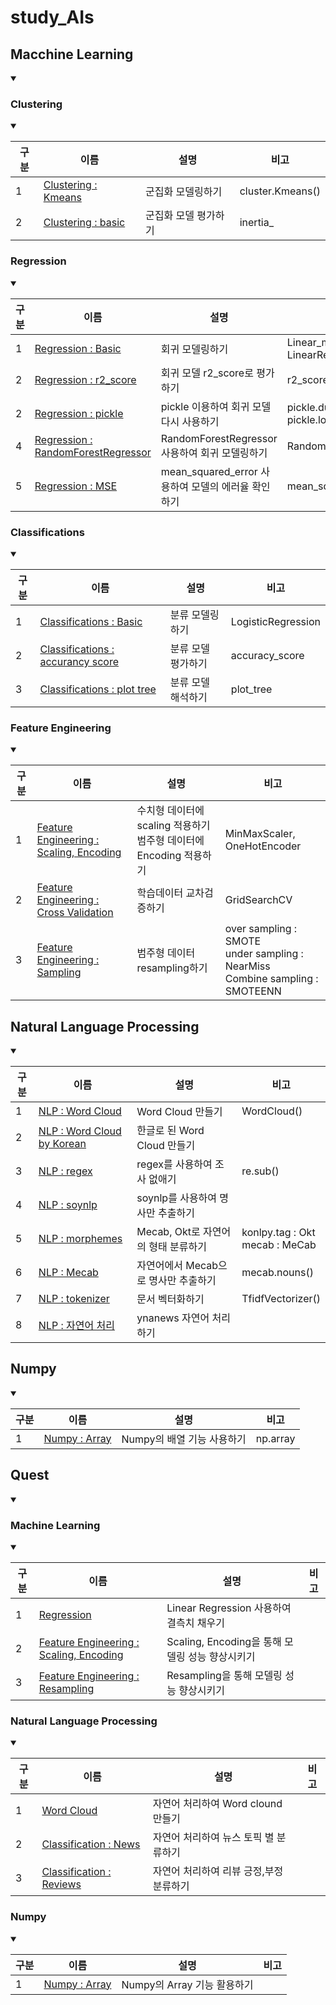 # study_AIs
## Macchine Learning
<details open>
<summary></summary>
 
### Clustering
<details open>
<summary></summary>

|구분|이름|설명|비고|
|--|--|--|--|
|1|[Clustering : Kmeans](docs/MLs/clusterings/01_clustering_simple.ipynb)|군집화 모델링하기|cluster.Kmeans()|
|2|[Clustering : basic](docs/MLs/clusterings/02_iris_KMeans.ipynb)|군집화 모델 평가하기|inertia_|
</details>

### Regression
<details open>
<summary></summary>

|구분|이름|설명|비고|
|--|--|--|--|
|1|[Regression : Basic](docs/MLs/Regression/01_linearRegression_simple.ipynb)|회귀 모델링하기|Linear_model. LinearRegression()|
|2|[Regression : r2_score](docs/MLs/Regression/02_BreastCancerWisconsin_LinearRegression.ipynb)|회귀 모델 r2_score로 평가하기|r2_score()|
|2|[Regression : pickle](docs/MLs/Regression/03_BreastCancerWisconsin_LinearRegression_reuse_pickle.ipynb)|pickle 이용하여 회귀 모델 다시 사용하기|pickle.dump()<br>pickle.load()|
|4|[Regression : RandomForestRegressor](docs/MLs/Regression/04_BreastCancerWisconsin_RandomForestRegressor.ipynb)|RandomForestRegressor 사용하여 회귀 모델링하기|RandomForestRegressor()|
|5|[Regression : MSE](docs/MLs/Regression/05_BreastCancerWisconsin_LinearRegression_evaluation.ipynb)|mean_squared_error 사용하여 모델의 에러율 확인하기|mean_squared_error()|
</details>

### Classifications
<details open>
<summary></summary>

|구분|이름|설명|비고|
|--|--|--|--|
|1|[Classifications : Basic](docs/MLs/classifications/01_LogisticRegression_simple.ipynb)|분류 모델링하기|LogisticRegression|
|2|[Classifications : accurancy score](docs/MLs/classifications/02_Classification_TitanicFromDisaster_train_LogisticRegression.ipynb)|분류 모델 평가하기|accuracy_score|
|3|[Classifications : plot tree](docs/MLs/classifications/03_Classification_TitanicFromDisaster_train_DecisionTreeClassifier.ipynb)|분류 모델 해석하기|plot_tree|
</details>

### Feature Engineering
<details open>
<summary></summary>

|구분|이름|설명|비고|
|--|--|--|--|
|1|[Feature Engineering : Scaling, Encoding](docs/MLs/Feature_Engineering/01_TitanicFromDisaster_train_LogisticRegression_featureengin.ipynb)|수치형 데이터에 scaling 적용하기<br>범주형 데이터에 Encoding 적용하기|MinMaxScaler, OneHotEncoder|
|2|[Feature Engineering : Cross Validation](docs/MLs/Feature_Engineering/02_SpineSurgeryList_GridSearchCV.ipynb)|학습데이터 교차검증하기|GridSearchCV|
|3|[Feature Engineering : Sampling](docs/MLs/Feature_Engineering/03_iris_samplings.ipynb)|범주형 데이터 resampling하기|over sampling : SMOTE<br>under sampling : NearMiss<br>Combine sampling : SMOTEENN|
</details>

</details>

## Natural Language Processing
<details open>
<summary></summary>

|구분|이름|설명|비고|
|--|--|--|--|
|1|[NLP : Word Cloud](docs/NLPs/01_wordcloud_simple.ipynb)|Word Cloud 만들기|WordCloud()|
|2|[NLP : Word Cloud by Korean](docs/NLPs/02_wordcloud_korean.ipynb)|한글로 된 Word Cloud 만들기|
|3|[NLP : regex](docs/NLPs/03_wordcloud_korean_regexp.ipynb)|regex를 사용하여 조사 없애기|re.sub()|
|4|[NLP : soynlp](docs/NLPs/04_wordcloud_korean_soynlp.ipynb)|soynlp를 사용하여 명사만 추출하기|
|5|[NLP : morphemes](docs/NLPs/05_morphemes.ipynb)|Mecab, Okt로 자연어의 형태 분류하기|konlpy.tag : Okt<br> mecab : MeCab|
|6|[NLP : Mecab](docs/NLPs/06_wordcloud_korean_mecab.ipynb)|자연어에서 Mecab으로 명사만 추출하기|mecab.nouns()|
|7|[NLP : tokenizer](docs/NLPs/07_wordcloud_korean_tokenizers.ipynb)|문서 벡터화하기|TfidfVectorizer()|
|8|[NLP : 자연어 처리](docs/NLPs/08_NLP_classification_ynanewstitles.ipynb)|ynanews 자연어 처리하기|
</details>

## Numpy
<details open>
<summary></summary>

|구분|이름|설명|비고|
|--|--|--|--|
|1|[Numpy : Array](docs/Numpys/numpys.py)|Numpy의 배열 기능 사용하기|np.array|
</details>

 ## Quest
<details open>
<summary></summary>
 
 ### Machine Learning
<details open>
<summary></summary>

|구분|이름|설명|비고|
|--|--|--|--|
|1|[Regression](docs/quests/MLs/RentalOfContractType.ipynb)|Linear Regression 사용하여 결측치 채우기|
|2|[Feature Engineering : Scaling, Encoding](docs/quests/MLs/SpineSurgeryList_FeatureEngine.ipynb)|Scaling, Encoding을 통해 모델링 성능 향상시키기|
|3|[Feature Engineering : Resampling](docs/quests/MLs/SpineSurgeryList_GridSearchCV_resampling.ipynb)|Resampling을 통해 모델링 성능 향상시키기|
</details>

 ### Natural Language Processing
<details open>
<summary></summary>

|구분|이름|설명|비고|
|--|--|--|--|
|1|[Word Cloud](docs/quests/NLPs/wordcloud_regexp.ipynb)|자연어 처리하여 Word clound 만들기|
|2|[Classification : News](docs/quests/NLPs/classification_news.ipynb)|자연어 처리하여 뉴스 토픽 별 분류하기|
|3|[Classification : Reviews](docs/quests/NLPs/classification_movies.ipynb)|자연어 처리하여 리뷰 긍정,부정 분류하기|

</details>

### Numpy
<details open>
<summary></summary>

|구분|이름|설명|비고|
|--|--|--|--|
|1|[Numpy : Array](docs/quests/Numpys/numpys.py)|Numpy의 Array 기능 활용하기|
</details>

</details>
